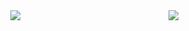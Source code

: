 <img align="right" src="https://github-readme-stats.vercel.app/api/top-langs/?username=Scellish&theme=tokyonight">
<div align="center">
    <img src="http://github-readme-streak-stats.herokuapp.com?user=Scellish&theme=github-dark-blue&hide_border=true">
</div>
